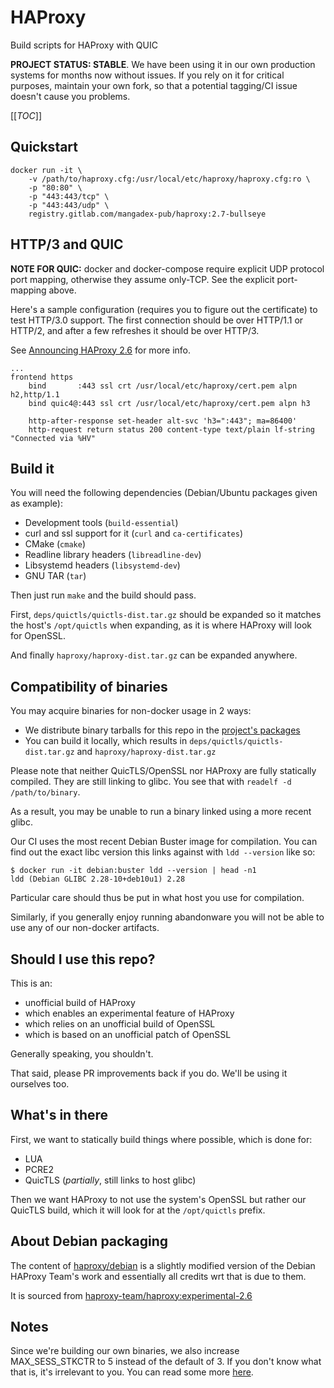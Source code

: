 # HAProxy

Build scripts for HAProxy with QUIC

**PROJECT STATUS: STABLE**. We have been using it in our own production systems
for months now without issues. If you rely on it for critical purposes, maintain
your own fork, so that a potential tagging/CI issue doesn't cause you problems.

[[_TOC_]]

## Quickstart

```shell
docker run -it \
    -v /path/to/haproxy.cfg:/usr/local/etc/haproxy/haproxy.cfg:ro \
    -p "80:80" \
    -p "443:443/tcp" \
    -p "443:443/udp" \
    registry.gitlab.com/mangadex-pub/haproxy:2.7-bullseye
```

## HTTP/3 and QUIC

**NOTE FOR QUIC:** docker and docker-compose require explicit UDP protocol port
mapping, otherwise they assume only-TCP. See the explicit port-mapping above.

Here's a sample configuration (requires you to figure out the certificate) to
test HTTP/3.0 support. The first connection should be over HTTP/1.1 or HTTP/2,
and
after a few refreshes it should be over HTTP/3.

See [Announcing HAProxy 2.6](https://www.haproxy.com/blog/announcing-haproxy-2-6/)
for more info.

```haproxy
...
frontend https
    bind       :443 ssl crt /usr/local/etc/haproxy/cert.pem alpn h2,http/1.1
    bind quic4@:443 ssl crt /usr/local/etc/haproxy/cert.pem alpn h3

    http-after-response set-header alt-svc 'h3=":443"; ma=86400'
    http-request return status 200 content-type text/plain lf-string "Connected via %HV"
```

## Build it

You will need the following dependencies (Debian/Ubuntu packages given as
example):

- Development tools (`build-essential`)
- curl and ssl support for it (`curl` and `ca-certificates`)
- CMake (`cmake`)
- Readline library headers (`libreadline-dev`)
- Libsystemd headers (`libsystemd-dev`)
- GNU TAR (`tar`)

Then just run `make` and the build should pass.

First, `deps/quictls/quictls-dist.tar.gz` should be expanded so it matches the
host's
`/opt/quictls` when expanding, as it is where HAProxy will look for OpenSSL.

And finally `haproxy/haproxy-dist.tar.gz` can be expanded anywhere.

## Compatibility of binaries

You may acquire binaries for non-docker usage in 2 ways:

- We distribute binary tarballs for this repo in
  the [project's packages](https://gitlab.com/mangadex-pub/haproxy/-/packages)
- You can build it locally, which results in `deps/quictls/quictls-dist.tar.gz`
  and `haproxy/haproxy-dist.tar.gz`

Please note that neither QuicTLS/OpenSSL nor HAProxy are fully statically
compiled. They are still linking to glibc. You see that
with `readelf -d /path/to/binary`.

As a result, you may be unable to run a binary linked using a more recent glibc.

Our CI uses the most recent Debian Buster image for compilation. You can find
out the exact libc version this links against with `ldd --version` like so:

```shell
$ docker run -it debian:buster ldd --version | head -n1
ldd (Debian GLIBC 2.28-10+deb10u1) 2.28
```

Particular care should thus be put in what host you use for compilation.

Similarly, if you generally enjoy running abandonware you will not be able to
use any of our non-docker artifacts.

## Should I use this repo?

This is an:

- unofficial build of HAProxy
- which enables an experimental feature of HAProxy
- which relies on an unofficial build of OpenSSL
- which is based on an unofficial patch of OpenSSL

Generally speaking, you shouldn't.

That said, please PR improvements back if you do. We'll be using it ourselves
too.

## What's in there

First, we want to statically build things where possible, which is done for:

- LUA
- PCRE2
- QuicTLS (*partially*, still links to host glibc)

Then we want HAProxy to not use the system's OpenSSL but rather our QuicTLS
build, which
it will look for at the `/opt/quictls` prefix.

## About Debian packaging

The content of [haproxy/debian](haproxy/debian) is a slightly modified version
of the Debian HAProxy Team's work and essentially all credits wrt that is due to
them.

It is sourced
from [haproxy-team/haproxy:experimental-2.6](https://salsa.debian.org/haproxy-team/haproxy/-/tree/experimental-2.6)

## Notes

Since we're building our own binaries, we also increase MAX_SESS_STKCTR to 5
instead of the default of 3. If you don't know what that is, it's irrelevant to
you. You can read some
more [here](https://github.com/haproxy/haproxy/issues/1565).
